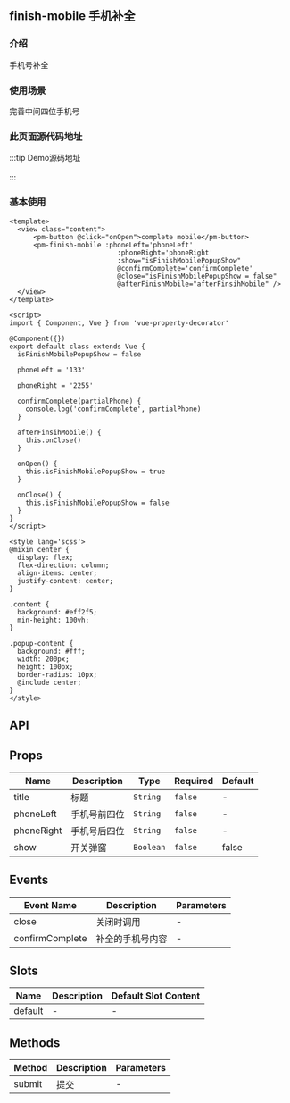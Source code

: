 ## finish-mobile 手机补全 <to-api/>

<demo-model url="/pages/finish-mobile"></demo-model>

### 介绍
手机号补全

### 使用场景
完善中间四位手机号

### 此页面源代码地址

:::tip Demo源码地址
<br/>
<to-gitlab name="finish-mobile"/>
<br/>
:::

### 基本使用
```vue
<template>
  <view class="content">
      <pm-button @click="onOpen">complete mobile</pm-button>
      <pm-finish-mobile :phoneLeft='phoneLeft'
                           :phoneRight='phoneRight'
                           :show="isFinishMobilePopupShow"
                           @confirmComplete='confirmComplete'
                           @close="isFinishMobilePopupShow = false"
                           @afterFinishMobile="afterFinsihMobile" />
  </view>
</template>

<script>
import { Component, Vue } from 'vue-property-decorator'

@Component({})
export default class extends Vue {
  isFinishMobilePopupShow = false

  phoneLeft = '133'

  phoneRight = '2255'

  confirmComplete(partialPhone) {
    console.log('confirmComplete', partialPhone)
  }

  afterFinsihMobile() {
    this.onClose()
  }

  onOpen() {
    this.isFinishMobilePopupShow = true
  }

  onClose() {
    this.isFinishMobilePopupShow = false
  }
}
</script>

<style lang='scss'>
@mixin center {
  display: flex;
  flex-direction: column;
  align-items: center;
  justify-content: center;
}

.content {
  background: #eff2f5;
  min-height: 100vh;
}

.popup-content {
  background: #fff;
  width: 200px;
  height: 100px;
  border-radius: 10px;
  @include center;
}
</style>
```

## API
## Props

<!-- @vuese:index:props:start -->
|Name|Description|Type|Required|Default|
|---|---|---|---|---|
|title|标题|`String`|`false`|-|
|phoneLeft|手机号前四位|`String`|`false`|-|
|phoneRight|手机号后四位|`String`|`false`|-|
|show|开关弹窗|`Boolean`|`false`|false|

<!-- @vuese:index:props:end -->


## Events

<!-- @vuese:index:events:start -->
|Event Name|Description|Parameters|
|---|---|---|
|close|关闭时调用|-|
|confirmComplete|补全的手机号内容|-|

<!-- @vuese:index:events:end -->


## Slots

<!-- @vuese:index:slots:start -->
|Name|Description|Default Slot Content|
|---|---|---|
|default|-|-|

<!-- @vuese:index:slots:end -->


## Methods

<!-- @vuese:index:methods:start -->
|Method|Description|Parameters|
|---|---|---|
|submit|提交|-|

<!-- @vuese:index:methods:end -->


